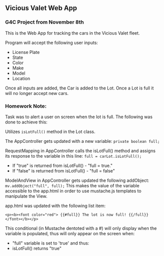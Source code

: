 ## Vicious Valet Web App

### G4C Project from November 8th

This is the Web App for tracking the cars in the Vicious Valet fleet.

Program will accept the following user inputs:
* License Plate
* State
* Color
* Make
* Model
* Location

Once all inputs are added, the Car is added to the Lot. Once a Lot is full it will no longer accept new cars.

### Homework Note:

Task was to alert a user on screen when the lot is full. The following was done to achieve this:

Utilizes `isLotFull()` method in the Lot class.

The AppController gets updated with a new variable: `private boolean full;`

RequestMapping in AppController calls the isLotFull() method and assigns its response to the variable in this line: `full = carLot.isLotFull();` 

* If "true" is returned from isLotFull() - "full = true." 
* If "false" is returned from isLotFull() - "full = false" 

ModelAndView in AppController gets updated the following addObject: `mv.addObject("full", full);` This makes the value of the variable accessible to the app.html in order to use mustache.js templates to manipulate the View.

app.html was updated with the following list item:

`<p><b><font color="red"> {{#full}} The lot is now full! {{/full}}</font></b></p>`

This conditional (in Mustache dentoted with a #) will only display when the variable is populated, thus will only appear on the screen when:

* "full" variable is set to 'true' and thus:
* isLotFull() returns "true"

